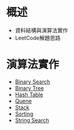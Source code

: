 # 概述

- 資料結構與演算法實作
- LeetCode解題思路

# 演算法實作

- [Binary Search](https://github.com/chrisycw03/Data-Structure-and-Algorithm/blob/master/Data%20Structure%20and%20Algorithm/BinarySearch.md)
- [Binary Tree](https://github.com/chrisycw03/Data-Structure-and-Algorithm/blob/master/Data%20Structure%20and%20Algorithm/BinaryTree.md)
- [Hash Table](https://github.com/chrisycw03/Data-Structure-and-Algorithm/blob/master/Data%20Structure%20and%20Algorithm/HashTable.md)
- [Quene](https://github.com/chrisycw03/Data-Structure-and-Algorithm/blob/master/Data%20Structure%20and%20Algorithm/Queue.md)
- [Stack](https://github.com/chrisycw03/Data-Structure-and-Algorithm/blob/master/Data%20Structure%20and%20Algorithm/Stack.md)
- [Sorting](https://github.com/chrisycw03/Data-Structure-and-Algorithm/blob/master/Data%20Structure%20and%20Algorithm/Sorting.md)
- [String Search](https://github.com/chrisycw03/Data-Structure-and-Algorithm/blob/master/Data%20Structure%20and%20Algorithm/StringSearch_BruteForce.md)
